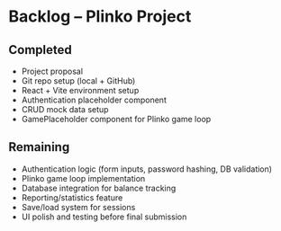 # Backlog – Plinko Project

## Completed
- Project proposal
- Git repo setup (local + GitHub)
- React + Vite environment setup
- Authentication placeholder component
- CRUD mock data setup
- GamePlaceholder component for Plinko game loop
  

## Remaining
- Authentication logic (form inputs, password hashing, DB validation)  
- Plinko game loop implementation  
- Database integration for balance tracking  
- Reporting/statistics feature  
- Save/load system for sessions  
- UI polish and testing before final submission  
